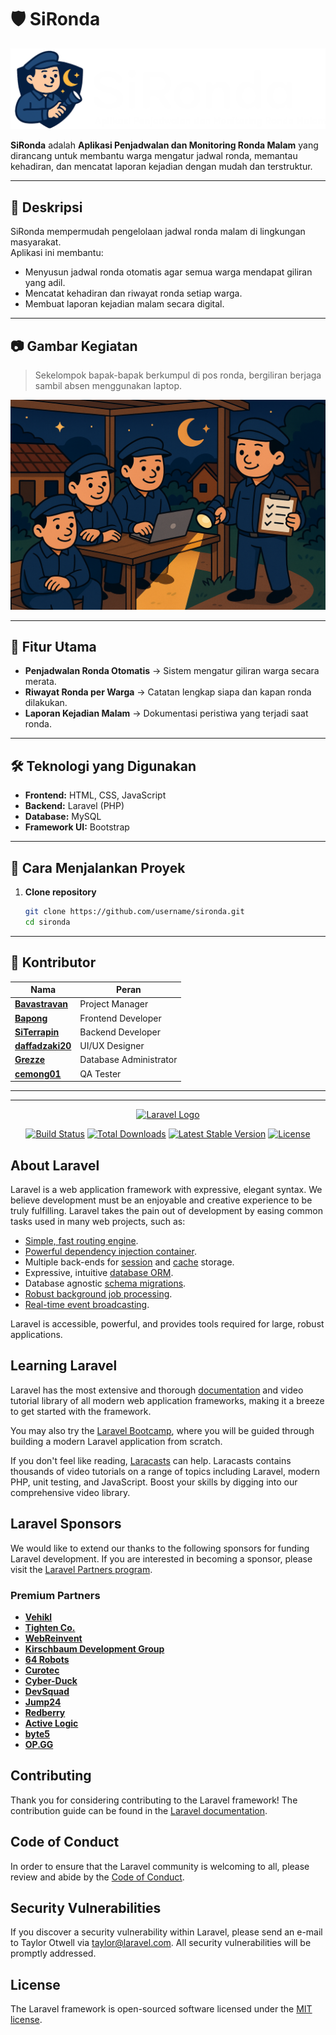 # 🛡️ SiRonda

![SiRonda Logo](./public/assets/icon/LogoNav_sironda.png)

**SiRonda** adalah **Aplikasi Penjadwalan dan Monitoring Ronda Malam** yang dirancang untuk membantu warga mengatur jadwal ronda, memantau kehadiran, dan mencatat laporan kejadian dengan mudah dan terstruktur.

---

## 📖 Deskripsi
SiRonda mempermudah pengelolaan jadwal ronda malam di lingkungan masyarakat.  
Aplikasi ini membantu:
- Menyusun jadwal ronda otomatis agar semua warga mendapat giliran yang adil.
- Mencatat kehadiran dan riwayat ronda setiap warga.
- Membuat laporan kejadian malam secara digital.

---

## 📷 Gambar Kegiatan
> Sekelompok bapak-bapak berkumpul di pos ronda, bergiliran berjaga sambil absen menggunakan laptop.

![Kegiatan Ronda](./public/assets/images/kegiatan_ronda.png)

---

## 🚀 Fitur Utama
- **Penjadwalan Ronda Otomatis** → Sistem mengatur giliran warga secara merata.
- **Riwayat Ronda per Warga** → Catatan lengkap siapa dan kapan ronda dilakukan.
- **Laporan Kejadian Malam** → Dokumentasi peristiwa yang terjadi saat ronda.

---

## 🛠️ Teknologi yang Digunakan
- **Frontend:** HTML, CSS, JavaScript
- **Backend:** Laravel (PHP)
- **Database:** MySQL
- **Framework UI:** Bootstrap

---

## 📌 Cara Menjalankan Proyek
1. **Clone repository**
   ```bash
   git clone https://github.com/username/sironda.git
   cd sironda

---

## 👥 Kontributor

   | Nama           | Peran                  |
   |----------------|------------------------|
   | [**Bavastravan**](https://github.com/Bavastravan) | Project Manager        |
   | [**Bapong**](https://github.com/Bapong)      | Frontend Developer     |
   | [**SiTerrapin**](https://github.com/SiTerrapin)   | Backend Developer      |
   | [**daffadzaki20**](https://github.com/daffadzaki20)    | UI/UX Designer         |
   | [**Grezze**](https://github.com/Grezze)      | Database Administrator |
   | [**cemong01**](https://github.com/cemong01)        | QA Tester              |

---
---
<p align="center"><a href="https://laravel.com" target="_blank"><img src="https://raw.githubusercontent.com/laravel/art/master/logo-lockup/5%20SVG/2%20CMYK/1%20Full%20Color/laravel-logolockup-cmyk-red.svg" width="400" alt="Laravel Logo"></a></p>

<p align="center">
<a href="https://github.com/laravel/framework/actions"><img src="https://github.com/laravel/framework/workflows/tests/badge.svg" alt="Build Status"></a>
<a href="https://packagist.org/packages/laravel/framework"><img src="https://img.shields.io/packagist/dt/laravel/framework" alt="Total Downloads"></a>
<a href="https://packagist.org/packages/laravel/framework"><img src="https://img.shields.io/packagist/v/laravel/framework" alt="Latest Stable Version"></a>
<a href="https://packagist.org/packages/laravel/framework"><img src="https://img.shields.io/packagist/l/laravel/framework" alt="License"></a>
</p>

## About Laravel

Laravel is a web application framework with expressive, elegant syntax. We believe development must be an enjoyable and creative experience to be truly fulfilling. Laravel takes the pain out of development by easing common tasks used in many web projects, such as:

- [Simple, fast routing engine](https://laravel.com/docs/routing).
- [Powerful dependency injection container](https://laravel.com/docs/container).
- Multiple back-ends for [session](https://laravel.com/docs/session) and [cache](https://laravel.com/docs/cache) storage.
- Expressive, intuitive [database ORM](https://laravel.com/docs/eloquent).
- Database agnostic [schema migrations](https://laravel.com/docs/migrations).
- [Robust background job processing](https://laravel.com/docs/queues).
- [Real-time event broadcasting](https://laravel.com/docs/broadcasting).

Laravel is accessible, powerful, and provides tools required for large, robust applications.

## Learning Laravel

Laravel has the most extensive and thorough [documentation](https://laravel.com/docs) and video tutorial library of all modern web application frameworks, making it a breeze to get started with the framework.

You may also try the [Laravel Bootcamp](https://bootcamp.laravel.com), where you will be guided through building a modern Laravel application from scratch.

If you don't feel like reading, [Laracasts](https://laracasts.com) can help. Laracasts contains thousands of video tutorials on a range of topics including Laravel, modern PHP, unit testing, and JavaScript. Boost your skills by digging into our comprehensive video library.

## Laravel Sponsors

We would like to extend our thanks to the following sponsors for funding Laravel development. If you are interested in becoming a sponsor, please visit the [Laravel Partners program](https://partners.laravel.com).

### Premium Partners

- **[Vehikl](https://vehikl.com/)**
- **[Tighten Co.](https://tighten.co)**
- **[WebReinvent](https://webreinvent.com/)**
- **[Kirschbaum Development Group](https://kirschbaumdevelopment.com)**
- **[64 Robots](https://64robots.com)**
- **[Curotec](https://www.curotec.com/services/technologies/laravel/)**
- **[Cyber-Duck](https://cyber-duck.co.uk)**
- **[DevSquad](https://devsquad.com/hire-laravel-developers)**
- **[Jump24](https://jump24.co.uk)**
- **[Redberry](https://redberry.international/laravel/)**
- **[Active Logic](https://activelogic.com)**
- **[byte5](https://byte5.de)**
- **[OP.GG](https://op.gg)**

## Contributing

Thank you for considering contributing to the Laravel framework! The contribution guide can be found in the [Laravel documentation](https://laravel.com/docs/contributions).

## Code of Conduct

In order to ensure that the Laravel community is welcoming to all, please review and abide by the [Code of Conduct](https://laravel.com/docs/contributions#code-of-conduct).

## Security Vulnerabilities

If you discover a security vulnerability within Laravel, please send an e-mail to Taylor Otwell via [taylor@laravel.com](mailto:taylor@laravel.com). All security vulnerabilities will be promptly addressed.

## License

The Laravel framework is open-sourced software licensed under the [MIT license](https://opensource.org/licenses/MIT).
